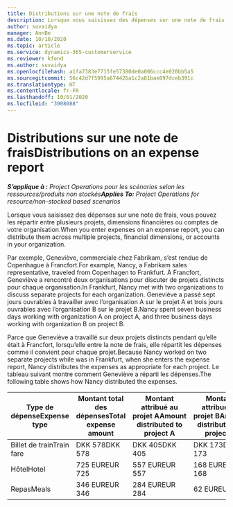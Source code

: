 ```yaml
---
title: Distributions sur une note de frais
description: Lorsque vous saisissez des dépenses sur une note de frais, vous pouvez les répartir entre plusieurs projets, entités juridiques ou comptes de votre organisation.
author: suvaidya
manager: AnnBe
ms.date: 10/10/2020
ms.topic: article
ms.service: dynamics-365-customerservice
ms.reviewer: kfend
ms.author: suvaidya
ms.openlocfilehash: a1fa7383e7715fe57380de0a006ccc4e020bb5a5
ms.sourcegitcommit: 56c42d7f5995a674426a1c2a81bae897dceb391c
ms.translationtype: HT
ms.contentlocale: fr-FR
ms.lasthandoff: 10/01/2020
ms.locfileid: "3908088"
---
```

# <a name="distributions-on-an-expense-report"></a><span data-ttu-id="048cc-103">Distributions sur une note de frais</span><span class="sxs-lookup"><span data-stu-id="048cc-103">Distributions on an expense report</span></span>

<span data-ttu-id="048cc-104">_**S’applique à :** Project Operations pour les scénarios selon les ressources/produits non stockés_</span><span class="sxs-lookup"><span data-stu-id="048cc-104">_**Applies To:** Project Operations for resource/non-stocked based scenarios_</span></span>

<span data-ttu-id="048cc-105">Lorsque vous saisissez des dépenses sur une note de frais, vous pouvez les répartir entre plusieurs projets, dimensions financières ou comptes de votre organisation.</span><span class="sxs-lookup"><span data-stu-id="048cc-105">When you enter expenses on an expense report, you can distribute them across multiple projects, financial dimensions, or accounts in your organization.</span></span>

<span data-ttu-id="048cc-106">Par exemple, Geneviève, commerciale chez Fabrikam, s’est rendue de Copenhague à Francfort.</span><span class="sxs-lookup"><span data-stu-id="048cc-106">For example, Nancy, a Fabrikam sales representative, traveled from Copenhagen to Frankfurt.</span></span> <span data-ttu-id="048cc-107">À Francfort, Geneviève a rencontré deux organisations pour discuter de projets distincts pour chaque organisation.</span><span class="sxs-lookup"><span data-stu-id="048cc-107">In Frankfurt, Nancy met with two organizations to discuss separate projects for each organization.</span></span> <span data-ttu-id="048cc-108">Geneviève a passé sept jours ouvrables à travailler avec l’organisation A sur le projet A et trois jours ouvrables avec l’organisation B sur le projet B.</span><span class="sxs-lookup"><span data-stu-id="048cc-108">Nancy spent seven business days working with organization A on project A, and three business days working with organization B on project B.</span></span>

<span data-ttu-id="048cc-109">Parce que Geneviève a travaillé sur deux projets distincts pendant qu’elle était à Francfort, lorsqu’elle entre la note de frais, elle répartit les dépenses comme il convient pour chaque projet.</span><span class="sxs-lookup"><span data-stu-id="048cc-109">Because Nancy worked on two separate projects while was in Frankfurt, when she enters the expense report, Nancy distributes the expenses as appropriate for each project.</span></span> <span data-ttu-id="048cc-110">Le tableau suivant montre comment Geneviève a réparti les dépenses.</span><span class="sxs-lookup"><span data-stu-id="048cc-110">The following table shows how Nancy distributed the expenses.</span></span>

| <span data-ttu-id="048cc-111">Type de dépense</span><span class="sxs-lookup"><span data-stu-id="048cc-111">Expense type</span></span> | <span data-ttu-id="048cc-112">Montant total des dépenses</span><span class="sxs-lookup"><span data-stu-id="048cc-112">Total expense amount</span></span> | <span data-ttu-id="048cc-113">Montant attribué au projet A</span><span class="sxs-lookup"><span data-stu-id="048cc-113">Amount distributed to project A</span></span> | <span data-ttu-id="048cc-114">Montant attribué au projet B</span><span class="sxs-lookup"><span data-stu-id="048cc-114">Amount distributed to project B</span></span> |
|--------------|----------------------|---------------------------------|---------------------------------|
| <span data-ttu-id="048cc-115">Billet de train</span><span class="sxs-lookup"><span data-stu-id="048cc-115">Train fare</span></span>   | <span data-ttu-id="048cc-116">DKK 578</span><span class="sxs-lookup"><span data-stu-id="048cc-116">DKK 578</span></span>              | <span data-ttu-id="048cc-117">DKK 405</span><span class="sxs-lookup"><span data-stu-id="048cc-117">DKK 405</span></span>                         | <span data-ttu-id="048cc-118">DKK 173</span><span class="sxs-lookup"><span data-stu-id="048cc-118">DKK 173</span></span>                         |
| <span data-ttu-id="048cc-119">Hôtel</span><span class="sxs-lookup"><span data-stu-id="048cc-119">Hotel</span></span>        | <span data-ttu-id="048cc-120">725 EUR</span><span class="sxs-lookup"><span data-stu-id="048cc-120">EUR 725</span></span>              | <span data-ttu-id="048cc-121">557 EUR</span><span class="sxs-lookup"><span data-stu-id="048cc-121">EUR 557</span></span>                         | <span data-ttu-id="048cc-122">168 EUR</span><span class="sxs-lookup"><span data-stu-id="048cc-122">EUR 168</span></span>                         |
| <span data-ttu-id="048cc-123">Repas</span><span class="sxs-lookup"><span data-stu-id="048cc-123">Meals</span></span>        | <span data-ttu-id="048cc-124">346 EUR</span><span class="sxs-lookup"><span data-stu-id="048cc-124">EUR 346</span></span>              | <span data-ttu-id="048cc-125">284 EUR</span><span class="sxs-lookup"><span data-stu-id="048cc-125">EUR 284</span></span>                         | <span data-ttu-id="048cc-126">62 EUR</span><span class="sxs-lookup"><span data-stu-id="048cc-126">EUR 62</span></span>                          |
